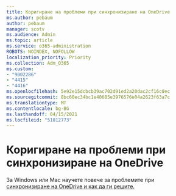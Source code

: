 ```yaml
---
title: Коригиране на проблеми при синхронизиране на OneDrive
ms.author: pebaum
author: pebaum
manager: scotv
ms.audience: Admin
ms.topic: article
ms.service: o365-administration
ROBOTS: NOINDEX, NOFOLLOW
localization_priority: Priority
ms.collection: Adm_O365
ms.custom:
- "9002286"
- "4415"
- "4416"
ms.openlocfilehash: 5e92e15dcbcb39ac702d91ed2a20dac2cf16c0ec
ms.sourcegitcommit: 8bc60ec34bc1e40685e3976576e04a2623f63a7c
ms.translationtype: MT
ms.contentlocale: bg-BG
ms.lasthandoff: 04/15/2021
ms.locfileid: "51812773"
---
```

# <a name="fix-onedrive-sync-issues"></a>Коригиране на проблеми при синхронизиране на OneDrive

За Windows или Mac научете повече за проблемите при [синхронизиране на OneDrive и как да ги решите.](https://support.office.com/article/fix-onedrive-sync-problems-0899b115-05f7-45ec-95b2-e4cc8c4670b2)
